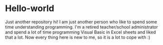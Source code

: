 # Hello-world
Just another repository
hi!
I am just another person who like to spend some time understanding programming. 
I'm a retired teacher/school administrator and spend a lot of time programming
Visual Basic in Excel sheets and liked that a lot.
Now every thing here is new to me, so it is a lot to cope with :)
